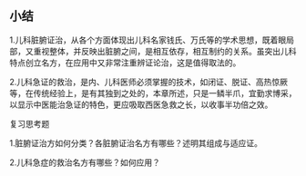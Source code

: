 ## 小结

1.儿科脏腑证治，从各个方面体现出儿科名家钱氏、万氏等的学术思想，既着眼局部，又重视整体，并反映出脏腑之间，是相互依存，相互制约的关系。虽突出儿科特点创立名方，在应用中又非常注重辨证论治，这是值得取法的。

2.儿科急证的救治，是内、儿科医师必须掌握的技术，如闭证、脱证、高热惊厥等，在传统经验上，是有其独到之处的，本章所述，只是一鳞半爪，宜勤求博采，以显示中医能治急证的特色，更应吸取西医急救之长，以收事半功倍之效。

复习思考题

1.脏腑证治方如何分类？各脏腑证治名方有哪些？述明其组成与适应证。

2.儿科急症的救治名方有哪些？如何应用？